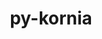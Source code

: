 ---
title: "py-kornia"
layout: cache
categories: [package, develop]
meta: {"compilers": ["none"], "num_specs": 122, "num_specs_by_stack": {"ml-darwin-aarch64-mps": 26, "ml-linux-aarch64-cpu": 23, "ml-linux-aarch64-cuda": 24, "ml-linux-x86_64-cpu": 24, "ml-linux-x86_64-cuda": 25, "root": 122}, "oss": ["sequoia", "ubuntu24.04"], "platforms": ["darwin", "linux"], "stacks": ["ml-darwin-aarch64-mps", "ml-linux-aarch64-cpu", "ml-linux-aarch64-cuda", "ml-linux-x86_64-cpu", "ml-linux-x86_64-cuda", "root"], "targets": ["aarch64", "x86_64_v3"], "versions": ["0.8.0"]}
spec_details: [{"compiler": "none", "hash": "25fuc4lav3ihcv4yzcoazs3gifwrkxv3", "os": "ubuntu24.04", "platform": "linux", "size": "-", "stacks": ["ml-linux-aarch64-cpu", "root"], "target": "aarch64", "variants": ["build_system=python_pip"], "versions": ["0.8.0"]}, {"compiler": "none", "hash": "2c55mzflpoihzizrqeqbzxgfhjvl63tq", "os": "ubuntu24.04", "platform": "linux", "size": "-", "stacks": ["ml-linux-x86_64-cuda", "root"], "target": "x86_64_v3", "variants": ["build_system=python_pip"], "versions": ["0.8.0"]}, {"compiler": "none", "hash": "2wfxlelz3fxk36skkxe66iwiknqxw53h", "os": "ubuntu24.04", "platform": "linux", "size": "-", "stacks": ["ml-linux-x86_64-cpu", "root"], "target": "x86_64_v3", "variants": ["build_system=python_pip"], "versions": ["0.8.0"]}, {"compiler": "none", "hash": "3bcbexqwyndvte2o4whqs7qovi5u4afw", "os": "ubuntu24.04", "platform": "linux", "size": "-", "stacks": ["ml-linux-aarch64-cuda", "root"], "target": "aarch64", "variants": ["build_system=python_pip"], "versions": ["0.8.0"]}, {"compiler": "none", "hash": "3ynprcgm5vji35njxtbm53pzi2uoweol", "os": "ubuntu24.04", "platform": "linux", "size": "-", "stacks": ["ml-linux-aarch64-cuda", "root"], "target": "aarch64", "variants": ["build_system=python_pip"], "versions": ["0.8.0"]}, {"compiler": "none", "hash": "4eunlscwpkhpswvngi4svzdtbiuengla", "os": "sequoia", "platform": "darwin", "size": "-", "stacks": ["ml-darwin-aarch64-mps", "root"], "target": "aarch64", "variants": ["build_system=python_pip"], "versions": ["0.8.0"]}, {"compiler": "none", "hash": "4g4lahgdvodfbryilpdtyzpx6lsvooyc", "os": "sequoia", "platform": "darwin", "size": "-", "stacks": ["ml-darwin-aarch64-mps", "root"], "target": "aarch64", "variants": ["build_system=python_pip"], "versions": ["0.8.0"]}, {"compiler": "none", "hash": "4rgzllgjpewfqtetfp7p2p7vtnmbkogr", "os": "sequoia", "platform": "darwin", "size": "-", "stacks": ["ml-darwin-aarch64-mps", "root"], "target": "aarch64", "variants": ["build_system=python_pip"], "versions": ["0.8.0"]}, {"compiler": "none", "hash": "4xakkubvj7la6psrgjpfcka7dukksmk7", "os": "ubuntu24.04", "platform": "linux", "size": "-", "stacks": ["ml-linux-x86_64-cpu", "root"], "target": "x86_64_v3", "variants": ["build_system=python_pip"], "versions": ["0.8.0"]}, {"compiler": "none", "hash": "56oy3lbjsbrwq2wpcnt675ulkwqrvdwl", "os": "ubuntu24.04", "platform": "linux", "size": "-", "stacks": ["ml-linux-aarch64-cuda", "root"], "target": "aarch64", "variants": ["build_system=python_pip"], "versions": ["0.8.0"]}, {"compiler": "none", "hash": "5lhgo36gi5aiwiizt5uqfrhjmv4xjzrs", "os": "ubuntu24.04", "platform": "linux", "size": "-", "stacks": ["ml-linux-aarch64-cuda", "root"], "target": "aarch64", "variants": ["build_system=python_pip"], "versions": ["0.8.0"]}, {"compiler": "none", "hash": "5otcqzx4pc3tgeci5ihv4o3m7dnfevyw", "os": "ubuntu24.04", "platform": "linux", "size": "-", "stacks": ["ml-linux-x86_64-cuda", "root"], "target": "x86_64_v3", "variants": ["build_system=python_pip"], "versions": ["0.8.0"]}, {"compiler": "none", "hash": "6dj5hcyh2def3sndnuchqazieewqkf25", "os": "sequoia", "platform": "darwin", "size": "-", "stacks": ["ml-darwin-aarch64-mps", "root"], "target": "aarch64", "variants": ["build_system=python_pip"], "versions": ["0.8.0"]}, {"compiler": "none", "hash": "6dkni2k55ixdieibo7cavy7otlrvo3gk", "os": "ubuntu24.04", "platform": "linux", "size": "-", "stacks": ["ml-linux-x86_64-cuda", "root"], "target": "x86_64_v3", "variants": ["build_system=python_pip"], "versions": ["0.8.0"]}, {"compiler": "none", "hash": "6dztkyfdu64kdiqobosj3hhy3jktvl4e", "os": "ubuntu24.04", "platform": "linux", "size": "-", "stacks": ["ml-linux-aarch64-cuda", "root"], "target": "aarch64", "variants": ["build_system=python_pip"], "versions": ["0.8.0"]}, {"compiler": "none", "hash": "6gg52umshznp7vyfgblyb2wtbsru7mzu", "os": "ubuntu24.04", "platform": "linux", "size": "-", "stacks": ["ml-linux-x86_64-cpu", "root"], "target": "x86_64_v3", "variants": ["build_system=python_pip"], "versions": ["0.8.0"]}, {"compiler": "none", "hash": "746z3j6ocmhi52ssib26bkfxjpbaniv5", "os": "ubuntu24.04", "platform": "linux", "size": "-", "stacks": ["ml-linux-aarch64-cpu", "root"], "target": "aarch64", "variants": ["build_system=python_pip"], "versions": ["0.8.0"]}, {"compiler": "none", "hash": "75gavfxsxueahsby7inyr4sl2i7drrij", "os": "sequoia", "platform": "darwin", "size": "-", "stacks": ["ml-darwin-aarch64-mps", "root"], "target": "aarch64", "variants": ["build_system=python_pip"], "versions": ["0.8.0"]}, {"compiler": "none", "hash": "7kl3r2c4ytf4nu2obt7okkvolppegx2j", "os": "ubuntu24.04", "platform": "linux", "size": "-", "stacks": ["ml-linux-x86_64-cpu", "root"], "target": "x86_64_v3", "variants": ["build_system=python_pip"], "versions": ["0.8.0"]}, {"compiler": "none", "hash": "7tbfxnh3rv65nzyhh2ue54txatzd2mah", "os": "ubuntu24.04", "platform": "linux", "size": "-", "stacks": ["ml-linux-aarch64-cuda", "root"], "target": "aarch64", "variants": ["build_system=python_pip"], "versions": ["0.8.0"]}, {"compiler": "none", "hash": "7u2owq2q4ie3zlm45ug2b4z5d54liq5s", "os": "ubuntu24.04", "platform": "linux", "size": "-", "stacks": ["ml-linux-x86_64-cpu", "root"], "target": "x86_64_v3", "variants": ["build_system=python_pip"], "versions": ["0.8.0"]}, {"compiler": "none", "hash": "a5an3vyxepxx246hxgydxzq34xb6e6oe", "os": "ubuntu24.04", "platform": "linux", "size": "-", "stacks": ["ml-linux-aarch64-cuda", "root"], "target": "aarch64", "variants": ["build_system=python_pip"], "versions": ["0.8.0"]}, {"compiler": "none", "hash": "apxgumbeva7nyof6tpphe6gvxvhgrzhf", "os": "ubuntu24.04", "platform": "linux", "size": "-", "stacks": ["ml-linux-aarch64-cuda", "root"], "target": "aarch64", "variants": ["build_system=python_pip"], "versions": ["0.8.0"]}, {"compiler": "none", "hash": "az55ah23g7rgvknrdbpemeiktai62hj2", "os": "sequoia", "platform": "darwin", "size": "-", "stacks": ["ml-darwin-aarch64-mps", "root"], "target": "aarch64", "variants": ["build_system=python_pip"], "versions": ["0.8.0"]}, {"compiler": "none", "hash": "bahfijfanj6y2dunzv6u62icotdnsijo", "os": "ubuntu24.04", "platform": "linux", "size": "-", "stacks": ["ml-linux-aarch64-cpu", "root"], "target": "aarch64", "variants": ["build_system=python_pip"], "versions": ["0.8.0"]}, {"compiler": "none", "hash": "bfsyfy3xif6gefcdcx7hfmzxfnypr74p", "os": "ubuntu24.04", "platform": "linux", "size": "-", "stacks": ["ml-linux-x86_64-cpu", "root"], "target": "x86_64_v3", "variants": ["build_system=python_pip"], "versions": ["0.8.0"]}, {"compiler": "none", "hash": "bryp4vqhddd234r6otu2sdyafjg2gbwb", "os": "sequoia", "platform": "darwin", "size": "-", "stacks": ["ml-darwin-aarch64-mps", "root"], "target": "aarch64", "variants": ["build_system=python_pip"], "versions": ["0.8.0"]}, {"compiler": "none", "hash": "by6xbgdjdt6in7ukrnw2ccc7xiwbzohi", "os": "ubuntu24.04", "platform": "linux", "size": "-", "stacks": ["ml-linux-aarch64-cuda", "root"], "target": "aarch64", "variants": ["build_system=python_pip"], "versions": ["0.8.0"]}, {"compiler": "none", "hash": "c34uqrdighkio6nnjz3um6iuf2uhmbtp", "os": "ubuntu24.04", "platform": "linux", "size": "-", "stacks": ["ml-linux-x86_64-cpu", "root"], "target": "x86_64_v3", "variants": ["build_system=python_pip"], "versions": ["0.8.0"]}, {"compiler": "none", "hash": "c4t4cmdcumbvmtphldfckxzrep5hplaz", "os": "ubuntu24.04", "platform": "linux", "size": "-", "stacks": ["ml-linux-x86_64-cuda", "root"], "target": "x86_64_v3", "variants": ["build_system=python_pip"], "versions": ["0.8.0"]}, {"compiler": "none", "hash": "cmdaqq2flepnoqm65zagnbuzzgrjiwuq", "os": "ubuntu24.04", "platform": "linux", "size": "-", "stacks": ["ml-linux-aarch64-cpu", "root"], "target": "aarch64", "variants": ["build_system=python_pip"], "versions": ["0.8.0"]}, {"compiler": "none", "hash": "dahjl4nyrlovbehl6g2dh433ifqsooqf", "os": "ubuntu24.04", "platform": "linux", "size": "-", "stacks": ["ml-linux-x86_64-cuda", "root"], "target": "x86_64_v3", "variants": ["build_system=python_pip"], "versions": ["0.8.0"]}, {"compiler": "none", "hash": "dbakjaosrngvzog4shh23jiiqz56wcrx", "os": "ubuntu24.04", "platform": "linux", "size": "-", "stacks": ["ml-linux-x86_64-cuda", "root"], "target": "x86_64_v3", "variants": ["build_system=python_pip"], "versions": ["0.8.0"]}, {"compiler": "none", "hash": "ekydoktdsvmetlraljykjyew5kxi4wom", "os": "ubuntu24.04", "platform": "linux", "size": "-", "stacks": ["ml-linux-x86_64-cpu", "root"], "target": "x86_64_v3", "variants": ["build_system=python_pip"], "versions": ["0.8.0"]}, {"compiler": "none", "hash": "er336326al4i4bevmyzviuj6wxkjorcp", "os": "ubuntu24.04", "platform": "linux", "size": "-", "stacks": ["ml-linux-x86_64-cpu", "root"], "target": "x86_64_v3", "variants": ["build_system=python_pip"], "versions": ["0.8.0"]}, {"compiler": "none", "hash": "fsihfvfhzr4xq5pdpffs2v7vorjwsdnx", "os": "ubuntu24.04", "platform": "linux", "size": "-", "stacks": ["ml-linux-aarch64-cuda", "root"], "target": "aarch64", "variants": ["build_system=python_pip"], "versions": ["0.8.0"]}, {"compiler": "none", "hash": "fzqdlyz5dp6ugudrry2n2vkmqqbheyvi", "os": "ubuntu24.04", "platform": "linux", "size": "-", "stacks": ["ml-linux-x86_64-cuda", "root"], "target": "x86_64_v3", "variants": ["build_system=python_pip"], "versions": ["0.8.0"]}, {"compiler": "none", "hash": "g6wfhbopwmopr352tfkojovcjitj6fox", "os": "ubuntu24.04", "platform": "linux", "size": "-", "stacks": ["ml-linux-aarch64-cpu", "root"], "target": "aarch64", "variants": ["build_system=python_pip"], "versions": ["0.8.0"]}, {"compiler": "none", "hash": "gdg37rsdrv4yv7a6r5smxoucczs52ze2", "os": "ubuntu24.04", "platform": "linux", "size": "-", "stacks": ["ml-linux-aarch64-cuda", "root"], "target": "aarch64", "variants": ["build_system=python_pip"], "versions": ["0.8.0"]}, {"compiler": "none", "hash": "gg42w2ptckcps3ofcadqvvmi3lc46aju", "os": "ubuntu24.04", "platform": "linux", "size": "-", "stacks": ["ml-linux-x86_64-cpu", "root"], "target": "x86_64_v3", "variants": ["build_system=python_pip"], "versions": ["0.8.0"]}, {"compiler": "none", "hash": "ggqewjd5tlywbkhkbatj2tr5k5szhm5j", "os": "sequoia", "platform": "darwin", "size": "-", "stacks": ["ml-darwin-aarch64-mps", "root"], "target": "aarch64", "variants": ["build_system=python_pip"], "versions": ["0.8.0"]}, {"compiler": "none", "hash": "giyeoo267ba5gql67blusb6wopznreqk", "os": "ubuntu24.04", "platform": "linux", "size": "-", "stacks": ["ml-linux-aarch64-cpu", "root"], "target": "aarch64", "variants": ["build_system=python_pip"], "versions": ["0.8.0"]}, {"compiler": "none", "hash": "gph6zivimhmfpidhq5kdvl7jkq4dg6ei", "os": "ubuntu24.04", "platform": "linux", "size": "-", "stacks": ["ml-linux-x86_64-cpu", "root"], "target": "x86_64_v3", "variants": ["build_system=python_pip"], "versions": ["0.8.0"]}, {"compiler": "none", "hash": "gtn5f44hwqwutjoqhh7hheo3wkqvgnlx", "os": "sequoia", "platform": "darwin", "size": "-", "stacks": ["ml-darwin-aarch64-mps", "root"], "target": "aarch64", "variants": ["build_system=python_pip"], "versions": ["0.8.0"]}, {"compiler": "none", "hash": "gwsbtrv37hfeifn5hwkmn5ai2yl4mwbs", "os": "sequoia", "platform": "darwin", "size": "-", "stacks": ["ml-darwin-aarch64-mps", "root"], "target": "aarch64", "variants": ["build_system=python_pip"], "versions": ["0.8.0"]}, {"compiler": "none", "hash": "heeksvpc7xigq5armrl6xqn5gxjpk3vh", "os": "ubuntu24.04", "platform": "linux", "size": "-", "stacks": ["ml-linux-aarch64-cpu", "root"], "target": "aarch64", "variants": ["build_system=python_pip"], "versions": ["0.8.0"]}, {"compiler": "none", "hash": "hjqtga5225d6ira4z6hzqejzibp6tsa2", "os": "sequoia", "platform": "darwin", "size": "-", "stacks": ["ml-darwin-aarch64-mps", "root"], "target": "aarch64", "variants": ["build_system=python_pip"], "versions": ["0.8.0"]}, {"compiler": "none", "hash": "hsv5tvny67lhgemke4g2qpo3vtjii7r6", "os": "ubuntu24.04", "platform": "linux", "size": "-", "stacks": ["ml-linux-x86_64-cpu", "root"], "target": "x86_64_v3", "variants": ["build_system=python_pip"], "versions": ["0.8.0"]}, {"compiler": "none", "hash": "i4nzfrqhkziwznqrgi32jp4yv42fpq2p", "os": "ubuntu24.04", "platform": "linux", "size": "-", "stacks": ["ml-linux-aarch64-cpu", "root"], "target": "aarch64", "variants": ["build_system=python_pip"], "versions": ["0.8.0"]}, {"compiler": "none", "hash": "i6jzoputrrxrkryjkuhgx64y22buftaa", "os": "ubuntu24.04", "platform": "linux", "size": "-", "stacks": ["ml-linux-x86_64-cuda", "root"], "target": "x86_64_v3", "variants": ["build_system=python_pip"], "versions": ["0.8.0"]}, {"compiler": "none", "hash": "ick4fciq4asjokm3akwijwb5zomrpmh2", "os": "ubuntu24.04", "platform": "linux", "size": "-", "stacks": ["ml-linux-aarch64-cpu", "root"], "target": "aarch64", "variants": ["build_system=python_pip"], "versions": ["0.8.0"]}, {"compiler": "none", "hash": "ioksfokjgopudjchlsec5ajofyz4iyp2", "os": "ubuntu24.04", "platform": "linux", "size": "-", "stacks": ["ml-linux-aarch64-cpu", "root"], "target": "aarch64", "variants": ["build_system=python_pip"], "versions": ["0.8.0"]}, {"compiler": "none", "hash": "isyx7h576v3ycgnvvfzwnto5meihnjrm", "os": "ubuntu24.04", "platform": "linux", "size": "-", "stacks": ["ml-linux-x86_64-cpu", "root"], "target": "x86_64_v3", "variants": ["build_system=python_pip"], "versions": ["0.8.0"]}, {"compiler": "none", "hash": "ix374bk4lsh5qzcnrq6mf7dfxr4g5aco", "os": "ubuntu24.04", "platform": "linux", "size": "-", "stacks": ["ml-linux-x86_64-cpu", "root"], "target": "x86_64_v3", "variants": ["build_system=python_pip"], "versions": ["0.8.0"]}, {"compiler": "none", "hash": "iylvmcv3eb5txepesi7bwmao7wthubei", "os": "ubuntu24.04", "platform": "linux", "size": "-", "stacks": ["ml-linux-x86_64-cpu", "root"], "target": "x86_64_v3", "variants": ["build_system=python_pip"], "versions": ["0.8.0"]}, {"compiler": "none", "hash": "j5mqdufvxzkuvise4wjjms5oqfaa67y3", "os": "ubuntu24.04", "platform": "linux", "size": "-", "stacks": ["ml-linux-x86_64-cpu", "root"], "target": "x86_64_v3", "variants": ["build_system=python_pip"], "versions": ["0.8.0"]}, {"compiler": "none", "hash": "j5vm327xtosvhjnuwuolemey4wh3fe2w", "os": "ubuntu24.04", "platform": "linux", "size": "-", "stacks": ["ml-linux-aarch64-cuda", "root"], "target": "aarch64", "variants": ["build_system=python_pip"], "versions": ["0.8.0"]}, {"compiler": "none", "hash": "js6tvipxs3rcsbzvxxcj6hs33dwqgdcf", "os": "ubuntu24.04", "platform": "linux", "size": "-", "stacks": ["ml-linux-x86_64-cpu", "root"], "target": "x86_64_v3", "variants": ["build_system=python_pip"], "versions": ["0.8.0"]}, {"compiler": "none", "hash": "jyn23ja2kpkbhddljugvgncd3nsqzxqk", "os": "ubuntu24.04", "platform": "linux", "size": "-", "stacks": ["ml-linux-aarch64-cuda", "root"], "target": "aarch64", "variants": ["build_system=python_pip"], "versions": ["0.8.0"]}, {"compiler": "none", "hash": "k2efqc2yvhf7oiynbfdqst2dirwq435z", "os": "ubuntu24.04", "platform": "linux", "size": "-", "stacks": ["ml-linux-aarch64-cuda", "root"], "target": "aarch64", "variants": ["build_system=python_pip"], "versions": ["0.8.0"]}, {"compiler": "none", "hash": "kbiej5gkah5txhk74kcbcry57tj4ojeh", "os": "ubuntu24.04", "platform": "linux", "size": "-", "stacks": ["ml-linux-aarch64-cuda", "root"], "target": "aarch64", "variants": ["build_system=python_pip"], "versions": ["0.8.0"]}, {"compiler": "none", "hash": "kknt5m3wnyi3c4tkfvns42caftpucz6i", "os": "sequoia", "platform": "darwin", "size": "-", "stacks": ["ml-darwin-aarch64-mps", "root"], "target": "aarch64", "variants": ["build_system=python_pip"], "versions": ["0.8.0"]}, {"compiler": "none", "hash": "kubwrs4xibhw4zusgjffcgs63xleut2l", "os": "ubuntu24.04", "platform": "linux", "size": "-", "stacks": ["ml-linux-aarch64-cpu", "root"], "target": "aarch64", "variants": ["build_system=python_pip"], "versions": ["0.8.0"]}, {"compiler": "none", "hash": "kuhqiwarxoumq6ltgxj4q573npmw6347", "os": "ubuntu24.04", "platform": "linux", "size": "-", "stacks": ["ml-linux-aarch64-cpu", "root"], "target": "aarch64", "variants": ["build_system=python_pip"], "versions": ["0.8.0"]}, {"compiler": "none", "hash": "kwqr76ewkazab7iim25tynhzcktbgppp", "os": "ubuntu24.04", "platform": "linux", "size": "-", "stacks": ["ml-linux-x86_64-cuda", "root"], "target": "x86_64_v3", "variants": ["build_system=python_pip"], "versions": ["0.8.0"]}, {"compiler": "none", "hash": "l2yur5b6ekkeyjtvk2qmgqeool53z6wf", "os": "ubuntu24.04", "platform": "linux", "size": "-", "stacks": ["ml-linux-aarch64-cuda", "root"], "target": "aarch64", "variants": ["build_system=python_pip"], "versions": ["0.8.0"]}, {"compiler": "none", "hash": "lfnj5fzn67h5bov5x3fijl3i6rnaxhwk", "os": "ubuntu24.04", "platform": "linux", "size": "-", "stacks": ["ml-linux-x86_64-cpu", "root"], "target": "x86_64_v3", "variants": ["build_system=python_pip"], "versions": ["0.8.0"]}, {"compiler": "none", "hash": "lp4zpbssk7zk7zmtt67sf3hqrx63dedg", "os": "ubuntu24.04", "platform": "linux", "size": "-", "stacks": ["ml-linux-x86_64-cuda", "root"], "target": "x86_64_v3", "variants": ["build_system=python_pip"], "versions": ["0.8.0"]}, {"compiler": "none", "hash": "luel2rsflon3zn3vogvpod7s2aiuvji4", "os": "ubuntu24.04", "platform": "linux", "size": "-", "stacks": ["ml-linux-aarch64-cpu", "root"], "target": "aarch64", "variants": ["build_system=python_pip"], "versions": ["0.8.0"]}, {"compiler": "none", "hash": "m2d26bfe7sh2a4ef4wtby3ldionqalsd", "os": "ubuntu24.04", "platform": "linux", "size": "-", "stacks": ["ml-linux-x86_64-cuda", "root"], "target": "x86_64_v3", "variants": ["build_system=python_pip"], "versions": ["0.8.0"]}, {"compiler": "none", "hash": "mcqnbtq5a37iku56bboomaeietmzgjxs", "os": "ubuntu24.04", "platform": "linux", "size": "-", "stacks": ["ml-linux-x86_64-cpu", "root"], "target": "x86_64_v3", "variants": ["build_system=python_pip"], "versions": ["0.8.0"]}, {"compiler": "none", "hash": "mk2tejv2pq3e4hygoajnkwcv4i6vb2aq", "os": "ubuntu24.04", "platform": "linux", "size": "-", "stacks": ["ml-linux-x86_64-cuda", "root"], "target": "x86_64_v3", "variants": ["build_system=python_pip"], "versions": ["0.8.0"]}, {"compiler": "none", "hash": "mu24whqpbkp5jezglxr5cu7sgesig6zt", "os": "ubuntu24.04", "platform": "linux", "size": "-", "stacks": ["ml-linux-x86_64-cuda", "root"], "target": "x86_64_v3", "variants": ["build_system=python_pip"], "versions": ["0.8.0"]}, {"compiler": "none", "hash": "n2hhnd6mk332j77qidt2zuivn5ezmaql", "os": "sequoia", "platform": "darwin", "size": "-", "stacks": ["ml-darwin-aarch64-mps", "root"], "target": "aarch64", "variants": ["build_system=python_pip"], "versions": ["0.8.0"]}, {"compiler": "none", "hash": "n564uapmrqn4ezdwbrddzqn7urdglh56", "os": "sequoia", "platform": "darwin", "size": "-", "stacks": ["ml-darwin-aarch64-mps", "root"], "target": "aarch64", "variants": ["build_system=python_pip"], "versions": ["0.8.0"]}, {"compiler": "none", "hash": "n7pgrhluhesiuu4zjpbw5gmgrugxqawt", "os": "sequoia", "platform": "darwin", "size": "-", "stacks": ["ml-darwin-aarch64-mps", "root"], "target": "aarch64", "variants": ["build_system=python_pip"], "versions": ["0.8.0"]}, {"compiler": "none", "hash": "nexozbq6ap5kufvsnfznflgepevdlgvb", "os": "sequoia", "platform": "darwin", "size": "-", "stacks": ["ml-darwin-aarch64-mps", "root"], "target": "aarch64", "variants": ["build_system=python_pip"], "versions": ["0.8.0"]}, {"compiler": "none", "hash": "nk4pbklcmexcpibrn6ycp7rkfrzi6bbn", "os": "ubuntu24.04", "platform": "linux", "size": "-", "stacks": ["ml-linux-aarch64-cpu", "root"], "target": "aarch64", "variants": ["build_system=python_pip"], "versions": ["0.8.0"]}, {"compiler": "none", "hash": "nlh6u7pwurssj72hcph5r2xgicjafkh7", "os": "ubuntu24.04", "platform": "linux", "size": "-", "stacks": ["ml-linux-x86_64-cuda", "root"], "target": "x86_64_v3", "variants": ["build_system=python_pip"], "versions": ["0.8.0"]}, {"compiler": "none", "hash": "nvna5upplxwd72icciz7q5l4fmdvk5qn", "os": "sequoia", "platform": "darwin", "size": "-", "stacks": ["ml-darwin-aarch64-mps", "root"], "target": "aarch64", "variants": ["build_system=python_pip"], "versions": ["0.8.0"]}, {"compiler": "none", "hash": "orazszlfrczizhibo6iwe35lhfjgpic2", "os": "ubuntu24.04", "platform": "linux", "size": "-", "stacks": ["ml-linux-aarch64-cuda", "root"], "target": "aarch64", "variants": ["build_system=python_pip"], "versions": ["0.8.0"]}, {"compiler": "none", "hash": "pfl4dttf2waakowb7q6rwy72ievvqjon", "os": "ubuntu24.04", "platform": "linux", "size": "-", "stacks": ["ml-linux-x86_64-cuda", "root"], "target": "x86_64_v3", "variants": ["build_system=python_pip"], "versions": ["0.8.0"]}, {"compiler": "none", "hash": "poovk2vrfm2x343xtshpbgum6fcxj3b4", "os": "sequoia", "platform": "darwin", "size": "-", "stacks": ["ml-darwin-aarch64-mps", "root"], "target": "aarch64", "variants": ["build_system=python_pip"], "versions": ["0.8.0"]}, {"compiler": "none", "hash": "punlbzmflb74gxqacckw6alak4wpdg4z", "os": "sequoia", "platform": "darwin", "size": "-", "stacks": ["ml-darwin-aarch64-mps", "root"], "target": "aarch64", "variants": ["build_system=python_pip"], "versions": ["0.8.0"]}, {"compiler": "none", "hash": "pvci3xbdfxzwx7okp2vdxmvv7ceibdue", "os": "sequoia", "platform": "darwin", "size": "-", "stacks": ["ml-darwin-aarch64-mps", "root"], "target": "aarch64", "variants": ["build_system=python_pip"], "versions": ["0.8.0"]}, {"compiler": "none", "hash": "pwiui75akw7fxuq5ct3dmfkbnuoexxcs", "os": "sequoia", "platform": "darwin", "size": "-", "stacks": ["ml-darwin-aarch64-mps", "root"], "target": "aarch64", "variants": ["build_system=python_pip"], "versions": ["0.8.0"]}, {"compiler": "none", "hash": "qlbsoxnibrjyrzapxqqsiwl445v3kkhz", "os": "ubuntu24.04", "platform": "linux", "size": "-", "stacks": ["ml-linux-x86_64-cpu", "root"], "target": "x86_64_v3", "variants": ["build_system=python_pip"], "versions": ["0.8.0"]}, {"compiler": "none", "hash": "qm7gipwevd5qj4235i4d3nsoq3u3jhy5", "os": "ubuntu24.04", "platform": "linux", "size": "-", "stacks": ["ml-linux-aarch64-cpu", "root"], "target": "aarch64", "variants": ["build_system=python_pip"], "versions": ["0.8.0"]}, {"compiler": "none", "hash": "qolxjez6vanxn2fweiuaobwhwzwm6rpu", "os": "sequoia", "platform": "darwin", "size": "-", "stacks": ["ml-darwin-aarch64-mps", "root"], "target": "aarch64", "variants": ["build_system=python_pip"], "versions": ["0.8.0"]}, {"compiler": "none", "hash": "qplatksjhupkmyaahv5laso7y7ck5wga", "os": "sequoia", "platform": "darwin", "size": "-", "stacks": ["ml-darwin-aarch64-mps", "root"], "target": "aarch64", "variants": ["build_system=python_pip"], "versions": ["0.8.0"]}, {"compiler": "none", "hash": "r27qtmiqyl5z3t2cewbsitedjagied5g", "os": "ubuntu24.04", "platform": "linux", "size": "-", "stacks": ["ml-linux-aarch64-cpu", "root"], "target": "aarch64", "variants": ["build_system=python_pip"], "versions": ["0.8.0"]}, {"compiler": "none", "hash": "rdso7xxmow3wmpp3kzvpu4n6qnri6fio", "os": "ubuntu24.04", "platform": "linux", "size": "-", "stacks": ["ml-linux-aarch64-cpu", "root"], "target": "aarch64", "variants": ["build_system=python_pip"], "versions": ["0.8.0"]}, {"compiler": "none", "hash": "re2x33jygltzdufpjyq2cww5eolsr6o6", "os": "ubuntu24.04", "platform": "linux", "size": "-", "stacks": ["ml-linux-aarch64-cuda", "root"], "target": "aarch64", "variants": ["build_system=python_pip"], "versions": ["0.8.0"]}, {"compiler": "none", "hash": "rthwlsafyrlja23amycdsdwdofkug3fg", "os": "sequoia", "platform": "darwin", "size": "-", "stacks": ["ml-darwin-aarch64-mps", "root"], "target": "aarch64", "variants": ["build_system=python_pip"], "versions": ["0.8.0"]}, {"compiler": "none", "hash": "s7oa66xtws5wzlyab525gkhd5iqal4vi", "os": "ubuntu24.04", "platform": "linux", "size": "-", "stacks": ["ml-linux-x86_64-cuda", "root"], "target": "x86_64_v3", "variants": ["build_system=python_pip"], "versions": ["0.8.0"]}, {"compiler": "none", "hash": "sdzbzpk5drhigvyekf6bdcwpkre4axgp", "os": "ubuntu24.04", "platform": "linux", "size": "-", "stacks": ["ml-linux-aarch64-cuda", "root"], "target": "aarch64", "variants": ["build_system=python_pip"], "versions": ["0.8.0"]}, {"compiler": "none", "hash": "shlb6mvvv636phulgeg4t3k3yskhnatz", "os": "ubuntu24.04", "platform": "linux", "size": "-", "stacks": ["ml-linux-aarch64-cuda", "root"], "target": "aarch64", "variants": ["build_system=python_pip"], "versions": ["0.8.0"]}, {"compiler": "none", "hash": "sra6tcrknq2gprfdvproufgoo36c4hxu", "os": "ubuntu24.04", "platform": "linux", "size": "-", "stacks": ["ml-linux-x86_64-cuda", "root"], "target": "x86_64_v3", "variants": ["build_system=python_pip"], "versions": ["0.8.0"]}, {"compiler": "none", "hash": "svyxe5n3bhccsylye6gtnsjmscbczqyj", "os": "ubuntu24.04", "platform": "linux", "size": "-", "stacks": ["ml-linux-aarch64-cuda", "root"], "target": "aarch64", "variants": ["build_system=python_pip"], "versions": ["0.8.0"]}, {"compiler": "none", "hash": "tlv4aomgwun7eb4s2ghtbkz2zgodptgk", "os": "ubuntu24.04", "platform": "linux", "size": "-", "stacks": ["ml-linux-x86_64-cpu", "root"], "target": "x86_64_v3", "variants": ["build_system=python_pip"], "versions": ["0.8.0"]}, {"compiler": "none", "hash": "tn65x6qftzmrjemmoz3orv62hkzpto65", "os": "ubuntu24.04", "platform": "linux", "size": "-", "stacks": ["ml-linux-x86_64-cuda", "root"], "target": "x86_64_v3", "variants": ["build_system=python_pip"], "versions": ["0.8.0"]}, {"compiler": "none", "hash": "tw6pks4jryw6pzql3xbqk6bj5dc4ytvt", "os": "ubuntu24.04", "platform": "linux", "size": "-", "stacks": ["ml-linux-x86_64-cpu", "root"], "target": "x86_64_v3", "variants": ["build_system=python_pip"], "versions": ["0.8.0"]}, {"compiler": "none", "hash": "txe7wuu4w6wf3unozdakkwaqalkndf4u", "os": "ubuntu24.04", "platform": "linux", "size": "-", "stacks": ["ml-linux-x86_64-cuda", "root"], "target": "x86_64_v3", "variants": ["build_system=python_pip"], "versions": ["0.8.0"]}, {"compiler": "none", "hash": "uh7xi7tvll6xcf7txbgzgaizzw5dgoof", "os": "ubuntu24.04", "platform": "linux", "size": "-", "stacks": ["ml-linux-x86_64-cuda", "root"], "target": "x86_64_v3", "variants": ["build_system=python_pip"], "versions": ["0.8.0"]}, {"compiler": "none", "hash": "unepwbd3dcu5dckgxr3yi3x4cecd5re4", "os": "ubuntu24.04", "platform": "linux", "size": "-", "stacks": ["ml-linux-x86_64-cpu", "root"], "target": "x86_64_v3", "variants": ["build_system=python_pip"], "versions": ["0.8.0"]}, {"compiler": "none", "hash": "unwidts2d55nkmuudrkdnv5qyuu4bq5w", "os": "ubuntu24.04", "platform": "linux", "size": "-", "stacks": ["ml-linux-aarch64-cpu", "root"], "target": "aarch64", "variants": ["build_system=python_pip"], "versions": ["0.8.0"]}, {"compiler": "none", "hash": "uyxwt54m7brke5rzrxofuohqez4tusaq", "os": "ubuntu24.04", "platform": "linux", "size": "-", "stacks": ["ml-linux-aarch64-cpu", "root"], "target": "aarch64", "variants": ["build_system=python_pip"], "versions": ["0.8.0"]}, {"compiler": "none", "hash": "uzn6t4hwht4g76jcum3f63fxkoynwurl", "os": "sequoia", "platform": "darwin", "size": "-", "stacks": ["ml-darwin-aarch64-mps", "root"], "target": "aarch64", "variants": ["build_system=python_pip"], "versions": ["0.8.0"]}, {"compiler": "none", "hash": "vfzd5eam5dwz5bkeetmfolgdxlrkionn", "os": "ubuntu24.04", "platform": "linux", "size": "-", "stacks": ["ml-linux-aarch64-cuda", "root"], "target": "aarch64", "variants": ["build_system=python_pip"], "versions": ["0.8.0"]}, {"compiler": "none", "hash": "vvsxihfogfgdlcvcv6oktannft46psuy", "os": "ubuntu24.04", "platform": "linux", "size": "-", "stacks": ["ml-linux-aarch64-cpu", "root"], "target": "aarch64", "variants": ["build_system=python_pip"], "versions": ["0.8.0"]}, {"compiler": "none", "hash": "wc4n6tdll5iskcalrlwgozqaoyj53tek", "os": "ubuntu24.04", "platform": "linux", "size": "-", "stacks": ["ml-linux-aarch64-cpu", "root"], "target": "aarch64", "variants": ["build_system=python_pip"], "versions": ["0.8.0"]}, {"compiler": "none", "hash": "wxv3rsg3dottql2ynin3bxh5p5zwchnr", "os": "ubuntu24.04", "platform": "linux", "size": "-", "stacks": ["ml-linux-x86_64-cuda", "root"], "target": "x86_64_v3", "variants": ["build_system=python_pip"], "versions": ["0.8.0"]}, {"compiler": "none", "hash": "x4g6nmrwvtmglcmtra2pofafmwvegolg", "os": "ubuntu24.04", "platform": "linux", "size": "-", "stacks": ["ml-linux-aarch64-cuda", "root"], "target": "aarch64", "variants": ["build_system=python_pip"], "versions": ["0.8.0"]}, {"compiler": "none", "hash": "xaxkmvty7xvnpwpjngupodwelhad4u6k", "os": "ubuntu24.04", "platform": "linux", "size": "-", "stacks": ["ml-linux-aarch64-cuda", "root"], "target": "aarch64", "variants": ["build_system=python_pip"], "versions": ["0.8.0"]}, {"compiler": "none", "hash": "xbfq4t62bo4iuiqzbytllknagq4hpjkx", "os": "ubuntu24.04", "platform": "linux", "size": "-", "stacks": ["ml-linux-x86_64-cuda", "root"], "target": "x86_64_v3", "variants": ["build_system=python_pip"], "versions": ["0.8.0"]}, {"compiler": "none", "hash": "xdjppuf7ljxeeqmnk72hqvj26duo7qle", "os": "ubuntu24.04", "platform": "linux", "size": "-", "stacks": ["ml-linux-x86_64-cuda", "root"], "target": "x86_64_v3", "variants": ["build_system=python_pip"], "versions": ["0.8.0"]}, {"compiler": "none", "hash": "xfltvktmphk4eeiftf2smvg2ltt3aez2", "os": "ubuntu24.04", "platform": "linux", "size": "-", "stacks": ["ml-linux-aarch64-cpu", "root"], "target": "aarch64", "variants": ["build_system=python_pip"], "versions": ["0.8.0"]}, {"compiler": "none", "hash": "xfog76tfjpqvae2sezhdxbjfyz7gxq5q", "os": "ubuntu24.04", "platform": "linux", "size": "-", "stacks": ["ml-linux-aarch64-cpu", "root"], "target": "aarch64", "variants": ["build_system=python_pip"], "versions": ["0.8.0"]}, {"compiler": "none", "hash": "xxclp63bnv6j5cjkngex6w2zdfg37rbm", "os": "ubuntu24.04", "platform": "linux", "size": "-", "stacks": ["ml-linux-x86_64-cuda", "root"], "target": "x86_64_v3", "variants": ["build_system=python_pip"], "versions": ["0.8.0"]}, {"compiler": "none", "hash": "z6fcnz4ife5swwaqk7z57txjaqrtjkbe", "os": "ubuntu24.04", "platform": "linux", "size": "-", "stacks": ["ml-linux-x86_64-cpu", "root"], "target": "x86_64_v3", "variants": ["build_system=python_pip"], "versions": ["0.8.0"]}, {"compiler": "none", "hash": "zag7avadai6isvmtm2yhj6jrre4fzeoo", "os": "ubuntu24.04", "platform": "linux", "size": "-", "stacks": ["ml-linux-x86_64-cuda", "root"], "target": "x86_64_v3", "variants": ["build_system=python_pip"], "versions": ["0.8.0"]}, {"compiler": "none", "hash": "ziv2aq7xvstay5jfmbcroascvxwx23za", "os": "sequoia", "platform": "darwin", "size": "-", "stacks": ["ml-darwin-aarch64-mps", "root"], "target": "aarch64", "variants": ["build_system=python_pip"], "versions": ["0.8.0"]}]
---